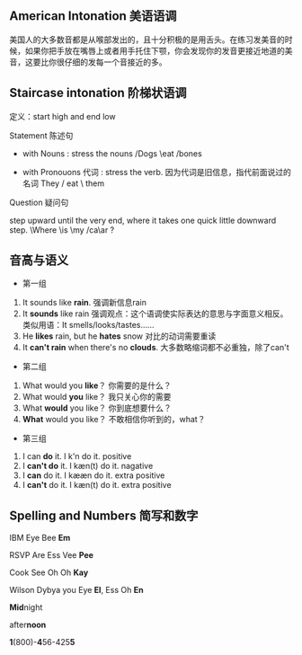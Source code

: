 American Intonation
美语语调
----------------------------------------
美国人的大多数音都是从喉部发出的，且十分积极的是用舌头。在练习发美音的时候，如果你把手放在嘴唇上或者用手托住下颚，你会发现你的发音更接近地道的美音，这要比你很仔细的发每一个音接近的多。

Staircase intonation
阶梯状语调
-----------------------------------------

定义：start high and end low

Statement 陈述句

- with Nouns
: stress the nouns
/Dogs \eat /bones

- with Pronouons 代词
: stress the verb. 因为代词是旧信息，指代前面说过的名词
They / eat \ them


Question 疑问句

step upward until the very end, where it takes one quick little downward step.
\Where \is \my  /ca\ar ?


音高与语义
------------------------------------------
- 第一组
1. It sounds like **rain**. 强调新信息rain
2. It **sounds** like rain 强调观点：这个语调使实际表达的意思与字面意义相反。类似用语：It smells/looks/tastes……
3. He **likes** rain, but he **hates** snow 对比的动词需要重读
4. It **can't rain** when there's no **clouds**. 大多数略缩词都不必重独，除了can't

- 第二组
1. What would you **like**？ 你需要的是什么？
2. What would **you** like？ 我只关心你的需要
3. What **would** you like？ 你到底想要什么？
4. **What** would you like？ 不敢相信你听到的，what？

- 第三组
1. I can **do** it.  I k'n do it. positive
2. I **can't do** it. I kæn(t) do it. nagative
3. I **can** do it. I kææn do it. extra positive
4. I **can't** do it. I kæn(t) do it. extra positive

Spelling and Numbers
简写和数字
-----------------------------------------
IBM    Eye Bee **Em**

RSVP   Are Ess Vee **Pee**

Cook   See Oh Oh **Kay**

Wilson Dybya you Eye **El**, Ess Oh **En**


**Mid**night

after**noon**

**1**(800)-**4**56-425**5**
